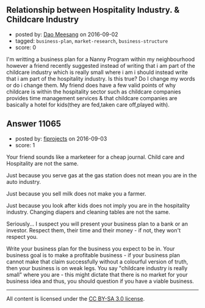 ## Relationship between Hospitality Industry. & Childcare Industry

- posted by: [Dao Meesang](https://stackexchange.com/users/9120794/dao-meesang) on 2016-09-02
- tagged: `business-plan`, `market-research`, `business-structure`
- score: 0

<p>I'm writting a business plan for a Nanny Program within my neighbourhood however a friend recently suggested instead of writing that i am part of the childcare industry which is really small where i am i should instead write that i am part of the hospitality industry. Is this true? Do I change my words or do i change them. My friend does have a few valid points of why childcare is within the hospitality sector such as childcare companies provides time management services &amp; that childcare companies are basically a hotel for kids(they are fed,taken care off,played with). </p>



## Answer 11065

- posted by: [fiprojects](https://stackexchange.com/users/5370155/fiprojects) on 2016-09-03
- score: 1

<p>Your friend sounds like a marketeer for a cheap journal. Child care and Hospitality are not the same.</p>

<p>Just because you serve gas at the gas station does not mean you are in the auto industry.</p>

<p>Just because you sell milk does not make you a farmer.</p>

<p>Just because you look after kids does not imply you are in the hospitality industry. Changing diapers and cleaning tables are not the same. </p>

<p>Seriously... I suspect you will present your business plan to a bank or an investor. Respect them, their time and their money - if not, they won't respect you.</p>

<p>Write your business plan for the business you expect to be in. Your business goal is to make a profitable business - if your business plan cannot make that claim successfully without a colourful version of truth, then your business is on weak legs. You say "childcare industry is really small" where you are - this might dictate that there is no market for your business idea and thus, you should question if you have a viable business.</p>




---

All content is licensed under the [CC BY-SA 3.0 license](https://creativecommons.org/licenses/by-sa/3.0/).
